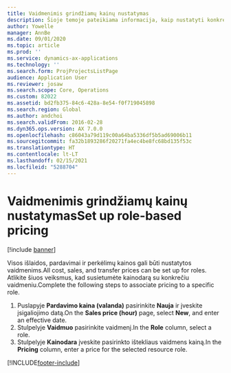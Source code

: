 ```yaml
---
title: Vaidmenimis grindžiamų kainų nustatymas
description: Šioje temoje pateikiama informacija, kaip nustatyti konkrečių vaidmenų kainodarą.
author: Yowelle
manager: AnnBe
ms.date: 09/01/2020
ms.topic: article
ms.prod: ''
ms.service: dynamics-ax-applications
ms.technology: ''
ms.search.form: ProjProjectsListPage
audience: Application User
ms.reviewer: josaw
ms.search.scope: Core, Operations
ms.custom: 82022
ms.assetid: bd2fb375-84c6-428a-8e54-f0f719045898
ms.search.region: Global
ms.author: andchoi
ms.search.validFrom: 2016-02-28
ms.dyn365.ops.version: AX 7.0.0
ms.openlocfilehash: c86043a79d119c00a64ba5336df5b5ad69006b11
ms.sourcegitcommit: fa32b1893286f20271fa4ec4be8fc68bd135f53c
ms.translationtype: HT
ms.contentlocale: lt-LT
ms.lasthandoff: 02/15/2021
ms.locfileid: "5288704"
---
```

# <a name="set-up-role-based-pricing"></a><span data-ttu-id="e0fba-103">Vaidmenimis grindžiamų kainų nustatymas</span><span class="sxs-lookup"><span data-stu-id="e0fba-103">Set up role-based pricing</span></span>

[!include [banner](../includes/banner.md)]

<span data-ttu-id="e0fba-104">Visos išlaidos, pardavimai ir perkėlimų kainos gali būti nustatytos vaidmenims.</span><span class="sxs-lookup"><span data-stu-id="e0fba-104">All cost, sales, and transfer prices can be set up for roles.</span></span> <span data-ttu-id="e0fba-105">Atlikite šiuos veiksmus, kad susietumėte kainodarą su konkrečiu vaidmeniu.</span><span class="sxs-lookup"><span data-stu-id="e0fba-105">Complete the following steps to associate pricing to a specific role.</span></span>

1. <span data-ttu-id="e0fba-106">Puslapyje **Pardavimo kaina (valanda)** pasirinkite **Nauja** ir įveskite įsigaliojimo datą.</span><span class="sxs-lookup"><span data-stu-id="e0fba-106">On the **Sales price (hour)** page, select **New**, and enter an effective date.</span></span>
2. <span data-ttu-id="e0fba-107">Stulpelyje **Vaidmuo** pasirinkite vaidmenį.</span><span class="sxs-lookup"><span data-stu-id="e0fba-107">In the **Role** column, select a role.</span></span>
3. <span data-ttu-id="e0fba-108">Stulpelyje **Kainodara** įveskite pasirinkto ištekliaus vaidmens kainą.</span><span class="sxs-lookup"><span data-stu-id="e0fba-108">In the **Pricing** column, enter a price for the selected resource role.</span></span>


[!INCLUDE[footer-include](../includes/footer-banner.md)]